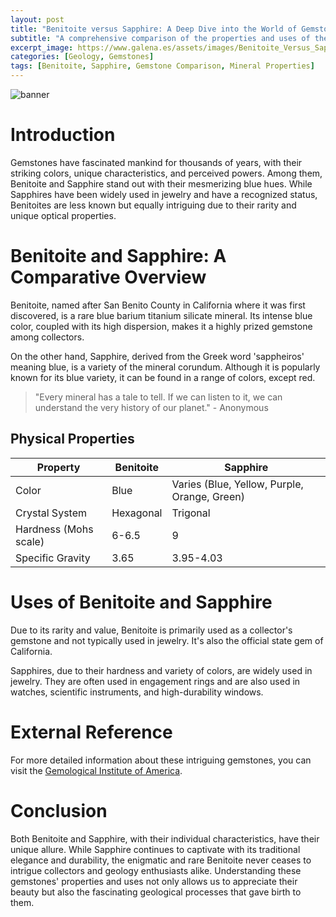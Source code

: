 ```yaml
---
layout: post
title: "Benitoite versus Sapphire: A Deep Dive into the World of Gemstones"
subtitle: "A comprehensive comparison of the properties and uses of the intriguing Benitoite and the classic Sapphire gemstones."
excerpt_image: https://www.galena.es/assets/images/Benitoite_Versus_Sapphire.png
categories: [Geology, Gemstones]
tags: [Benitoite, Sapphire, Gemstone Comparison, Mineral Properties]
---
```


![banner](https://www.galena.es/assets/images/Benitoite_Versus_Sapphire.png "Infographic comparing benitoite and sapphire gemstones with detailed visualizations. Highlights differences in color, structure, and properties, alongside crystal shapes and fluorescence. Includes diagrams and labels for easy understanding.")

# Introduction

Gemstones have fascinated mankind for thousands of years, with their striking colors, unique characteristics, and perceived powers. Among them, Benitoite and Sapphire stand out with their mesmerizing blue hues. While Sapphires have been widely used in jewelry and have a recognized status, Benitoites are less known but equally intriguing due to their rarity and unique optical properties.

# Benitoite and Sapphire: A Comparative Overview

Benitoite, named after San Benito County in California where it was first discovered, is a rare blue barium titanium silicate mineral. Its intense blue color, coupled with its high dispersion, makes it a highly prized gemstone among collectors.

On the other hand, Sapphire, derived from the Greek word 'sappheiros' meaning blue, is a variety of the mineral corundum. Although it is popularly known for its blue variety, it can be found in a range of colors, except red.

> "Every mineral has a tale to tell. If we can listen to it, we can understand the very history of our planet." - Anonymous

## Physical Properties

| Property | Benitoite | Sapphire |
| --- | --- | --- |
| Color | Blue | Varies (Blue, Yellow, Purple, Orange, Green) |
| Crystal System | Hexagonal | Trigonal |
| Hardness (Mohs scale) | 6-6.5 | 9 |
| Specific Gravity | 3.65 | 3.95-4.03 |

# Uses of Benitoite and Sapphire

Due to its rarity and value, Benitoite is primarily used as a collector's gemstone and not typically used in jewelry. It's also the official state gem of California.

Sapphires, due to their hardness and variety of colors, are widely used in jewelry. They are often used in engagement rings and are also used in watches, scientific instruments, and high-durability windows.

# External Reference

For more detailed information about these intriguing gemstones, you can visit the [Gemological Institute of America](https://www.gia.edu/).

# Conclusion

Both Benitoite and Sapphire, with their individual characteristics, have their unique allure. While Sapphire continues to captivate with its traditional elegance and durability, the enigmatic and rare Benitoite never ceases to intrigue collectors and geology enthusiasts alike. Understanding these gemstones' properties and uses not only allows us to appreciate their beauty but also the fascinating geological processes that gave birth to them.